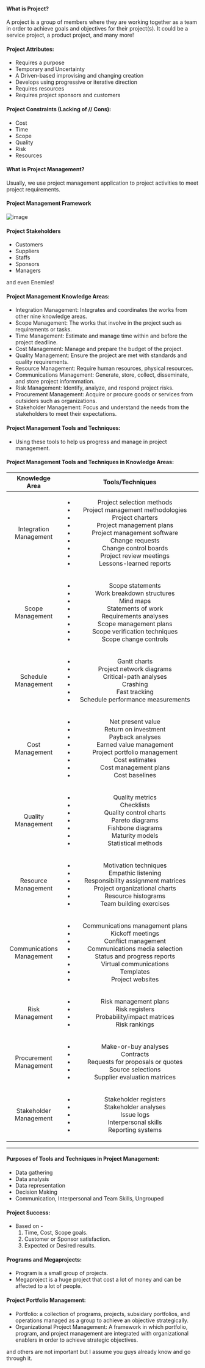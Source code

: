 #### What is Project?
A project is a group of members where they are working together as a team in order to achieve goals and objectives for their project(s). It could be a service project, a product project, and many more!

#### Project Attributes:
- Requires a purpose
- Temporary and Uncertainty
- A Driven-based improvising and changing creation
- Develops using progressive or iterative direction
- Requires resources
- Requires project sponsors and customers

#### Project Constraints (Lacking of // Cons):
- Cost
- Time
- Scope
- Quality
- Risk
- Resources

#### What is Project Management?
Usually, we use project management application to project activities to meet project requirements.

#### Project Management Framework
![image](https://github.com/TheDaniel3131/project-management-notes-and-others/assets/71692327/df14edae-52af-4521-b46c-34a40a14ee90)

#### Project Stakeholders
- Customers
- Suppliers
- Staffs
- Sponsors
- Managers

and even Enemies!

#### Project Management Knowledge Areas: 
- Integration Management: Integrates and coordinates the works from other nine knowledge areas.
- Scope Management: The works that involve in the project such as requirements or tasks.
- Time Management: Estimate and manage time within and before the project deadline.
- Cost Management: Manage and prepare the budget of the project.
- Quality Management: Ensure the project are met with standards and quality requirements.
- Resource Management: Require human resources, physical resources.
- Communications Management: Generate, store, collect, disseminate, and store project informmation.
- Risk Management: Identify, analyze, and respond project risks.
- Procurement Management: Acquire or procure goods or services from outsiders such as organizations.
- Stakeholder Management: Focus and understand the needs from the stakeholders to meet their expectations.

#### Project Management Tools and Techniques:
- Using these tools to help us progress and manage in project management.

#### Project Management Tools and Techniques in Knowledge Areas:

<table style="width: 100%; text-align:center; margin-left: auto;">
  <thead>
    <tr>
      <th style="width: 20%;">Knowledge Area</th>
      <th style="width: 80%;">Tools/Techniques</th>
    </tr>
  </thead>
  <tbody>
    <tr>
      <td>Integration Management</td>
      <td>
        <ul>
          <li>Project selection methods</li>
          <li>Project management methodologies</li>
          <li>Project charters</li>
          <li>Project management plans</li>
          <li>Project management software</li>
          <li>Change requests</li>
          <li>Change control boards</li>
          <li>Project review meetings</li>
          <li>Lessons-learned reports</li>
        </ul>
      </td>
    </tr>
    <tr>
      <td>Scope Management</td>
      <td>
        <ul>
          <li>Scope statements</li>
          <li>Work breakdown structures</li>
          <li>Mind maps</li>
          <li>Statements of work</li>
          <li>Requirements analyses</li>
          <li>Scope management plans</li>
          <li>Scope verification techniques</li>
          <li>Scope change controls</li>
        </ul>
      </td>
    </tr>
    <tr>
      <td>Schedule Management</td>
      <td>
        <ul>
          <li>Gantt charts</li>
          <li>Project network diagrams</li>
          <li>Critical-path analyses</li>
          <li>Crashing</li>
          <li>Fast tracking</li>
          <li>Schedule performance measurements</li>
        </ul>
      </td>
    </tr>
    <tr>
      <td>Cost Management</td>
      <td>
        <ul>
          <li>Net present value</li>
          <li>Return on investment</li>
          <li>Payback analyses</li>
          <li>Earned value management</li>
          <li>Project portfolio management</li>
          <li>Cost estimates</li>
          <li>Cost management plans</li>
          <li>Cost baselines</li>
        </ul>
      </td>
    </tr>
    <tr>
      <td>Quality Management</td>
      <td>
        <ul>
          <li>Quality metrics</li>
          <li>Checklists</li>
          <li>Quality control charts</li>
          <li>Pareto diagrams</li>
          <li>Fishbone diagrams</li>
          <li>Maturity models</li>
          <li>Statistical methods</li>
        </ul>
      </td>
    </tr>
    <tr>
      <td>Resource Management</td>
      <td>
        <ul>
          <li>Motivation techniques</li>
          <li>Empathic listening</li>
          <li>Responsibility assignment matrices</li>
          <li>Project organizational charts</li>
          <li>Resource histograms</li>
          <li>Team building exercises</li>
        </ul>
      </td>
    </tr>
    <tr>
      <td>Communications Management</td>
      <td>
        <ul>
          <li>Communications management plans</li>
          <li>Kickoff meetings</li>
          <li>Conflict management</li>
          <li>Communications media selection</li>
          <li>Status and progress reports</li>
          <li>Virtual communications</li>
          <li>Templates</li>
          <li>Project websites</li>
        </ul>
      </td>
    </tr>
    <tr>
      <td>Risk Management</td>
      <td>
        <ul>
          <li>Risk management plans</li>
          <li>Risk registers</li>
          <li>Probability/impact matrices</li>
          <li>Risk rankings</li>
        </ul>
      </td>
    </tr>
    <tr>
      <td>Procurement Management</td>
      <td>
        <ul>
          <li>Make-or-buy analyses</li>
          <li>Contracts</li>
          <li>Requests for proposals or quotes</li>
          <li>Source selections</li>
          <li>Supplier evaluation matrices</li>
        </ul>
      </td>
    </tr>
    <tr>
      <td>Stakeholder Management</td>
      <td>
        <ul>
          <li>Stakeholder registers</li>
          <li>Stakeholder analyses</li>
          <li>Issue logs</li>
          <li>Interpersonal skills</li>
          <li>Reporting systems</li>
        </ul>
      </td>
    </tr>   
  </tbody>
</table>

<hr/>

#### Purposes of Tools and Techniques in Project Management:
- Data gathering
- Data analysis
- Data representation
- Decision Making
- Communication, Interpersonal and Team Skills, Ungrouped

#### Project Success:
- Based on - 
  1. Time, Cost, Scope goals.
  2. Customer or Sponsor satisfaction.
  3. Expected or Desired results.
 
#### Programs and Megaprojects:
- Program is a small group of projects.
- Megaproject is a huge project that cost a lot of money and can be affected to a lot of people.

#### Project Portfolio Management:
- Portfolio: a collection of programs, projects, subsidary portfolios, and operations managed as a group to achieve an objective strategically.
- Organizational Project Management: A framework in which portfolio, program, and project management are integrated with organizational enablers in order to achieve strategic objectives.


and others are not important but I assume you guys already know and go through it.
  

